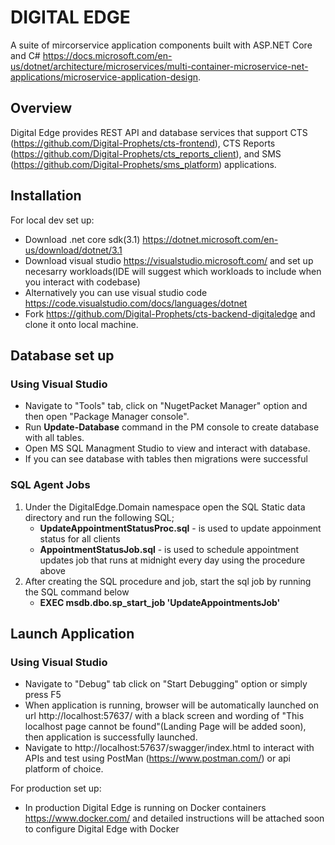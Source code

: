 DIGITAL EDGE
===
A suite of mircorservice application components built with ASP.NET Core and C# https://docs.microsoft.com/en-us/dotnet/architecture/microservices/multi-container-microservice-net-applications/microservice-application-design. 

Overview
-----------
Digital Edge provides REST API and database services that support CTS (https://github.com/Digital-Prophets/cts-frontend), CTS Reports (https://github.com/Digital-Prophets/cts_reports_client), and SMS (https://github.com/Digital-Prophets/sms_platform) applications.

Installation
-------------
For local dev set up:
* Download .net core sdk(3.1) https://dotnet.microsoft.com/en-us/download/dotnet/3.1
* Download visual studio https://visualstudio.microsoft.com/ and set up necesarry workloads(IDE will suggest which workloads to include when you interact with codebase)
* Alternatively you can use visual studio code https://code.visualstudio.com/docs/languages/dotnet
* Fork https://github.com/Digital-Prophets/cts-backend-digitaledge and clone it onto local machine.

Database set up
---------------
### Using Visual Studio
* Navigate to "Tools" tab, click on "NugetPacket Manager" option and then open "Package Manager console".
* Run **Update-Database** command in the PM console to create database with all tables.
* Open MS SQL Managment Studio to view and interact with database.
* If you can see database with tables then migrations were successful
### SQL Agent Jobs
1. Under the DigitalEdge.Domain namespace open the SQL Static data directory and run the following SQL;
   * **UpdateAppointmentStatusProc.sql** - is used to update appoinment status for all clients
   * **AppointmentStatusJob.sql** - is used to schedule appointment updates job that runs at midnight every day using the procedure above
2. After creating the SQL procedure and job, start the sql job by running the SQL command below
    * **EXEC msdb.dbo.sp_start_job 'UpdateAppointmentsJob'**

Launch Application
------------------
### Using Visual Studio
*	Navigate to "Debug" tab click on "Start Debugging" option or simply press F5
* When application is running, browser will be automatically launched on url http://localhost:57637/ with a black screen and wording of "This localhost page cannot be found"(Landing Page will be added soon), then application is successfully launched.
*	Navigate to http://localhost:57637/swagger/index.html to interact with APIs and test using PostMan (https://www.postman.com/) or api platform of choice.
	


For production set up:
* In production Digital Edge is running on Docker containers https://www.docker.com/ and detailed instructions will be attached soon to configure Digital Edge with Docker
